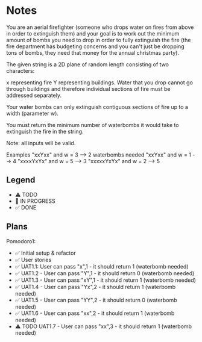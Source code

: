 # Notes

You are an aerial firefighter (someone who drops water on fires from above in order to extinguish them) and your goal is to work out the minimum amount of bombs you need to drop in order to fully extinguish the fire (the fire department has budgeting concerns and you can't just be dropping tons of bombs, they need that money for the annual christmas party).

The given string is a 2D plane of random length consisting of two characters:

x representing fire
Y representing buildings.
Water that you drop cannot go through buildings and therefore individual sections of fire must be addressed separately.

Your water bombs can only extinguish contiguous sections of fire up to a width (parameter w).

You must return the minimum number of waterbombs it would take to extinguish the fire in the string.

Note: all inputs will be valid.

Examples
"xxYxx" and w = 3      -->  2 waterbombs needed
"xxYxx" and w = 1      -->  4
"xxxxYxYx" and w = 5   -->  3
"xxxxxYxYx" and w = 2  -->  5

## Legend
- ⚠ TODO
- 🚧 IN PROGRESS
- ✅ DONE

## Plans

Pomodoro1:
- ✅ Initial setup & refactor
- ✅ User stories
- ✅ UAT1.1: User can pass "x",1 - it should return 1 (waterbomb needed)
- ✅ UAT1.2 -  User can pass "Y",1 - it should return 0 (waterbomb needed)
- ✅ UAT1.3 -  User can pass "xY",1 - it should return 1 (waterbomb needed)
- ✅ UAT1.4 -  User can pass "Yx",2 - it should return 1 (waterbomb needed)
- ✅ UAT1.5 -  User can pass "YY",2 - it should return 0 (waterbomb needed)
- ✅ UAT1.6 -  User can pass "xx",2 - it should return 1 (waterbomb needed)
- ⚠ TODO UAT1.7 -  User can pass "xx",3 - it should return 1 (waterbomb needed)